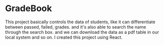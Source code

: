 # GradeBook   
This project basically controls the data of students, like it can differentiate between passed, failed, grades.
and it's also able to search the name through the search box.
and we can download the data as a pdf table in our local system and so on.
I created this project using React. 
